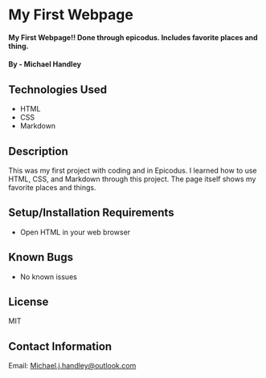 ﻿# My First Webpage

#### My First Webpage!! Done through epicodus. Includes favorite places and thing.

#### By - Michael Handley

## Technologies Used

* HTML
* CSS
* Markdown


## Description

This was my first project with coding and in Epicodus. I learned how to use HTML, CSS, and Markdown through this project. The page itself shows my favorite places and things.

## Setup/Installation Requirements

* Open HTML in your web browser

## Known Bugs

* No known issues

## License

MIT

## Contact Information

Email: Michael.j.handley@outlook.com
```


